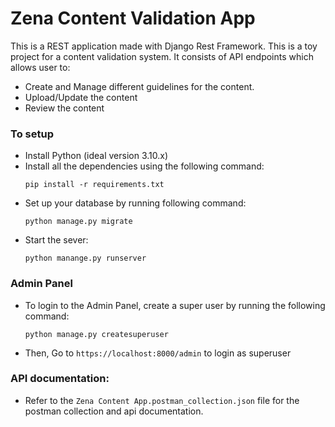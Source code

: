 # Zena Content Validation App

This is a REST application made with Django Rest Framework. This is a toy project for a content validation system. It consists of API endpoints which allows user to:
- Create and Manage different guidelines for the content.
- Upload/Update the content
- Review the content

### To setup
- Install Python (ideal version 3.10.x)
- Install all the dependencies using the following command:
    ```
    pip install -r requirements.txt
    ```
- Set up your database by running following command:
    ```
    python manage.py migrate
    ```
- Start the sever:
    ```
    python manange.py runserver
    ```

### Admin Panel
- To login to the Admin Panel, create a super user by running the following command:
    ```
    python manage.py createsuperuser
    ```
- Then, Go to `https://localhost:8000/admin` to login as superuser

### API documentation:
- Refer to the `Zena Content App.postman_collection.json` file for the postman collection and api documentation.

